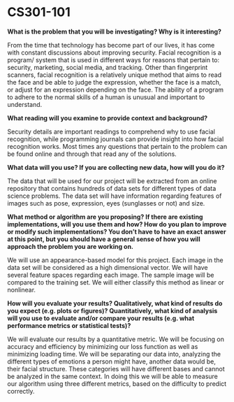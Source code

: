 # CS301-101

**What is the problem that you will be investigating? Why is it interesting?**

  From the time that technology has become part of our lives, it has come with constant discussions about improving security. Facial recognition is a program/ system that is used in different ways for reasons that pertain to: security, marketing, social media, and tracking. Other than fingerprint scanners, facial recognition is a relatively unique method that aims to read the face and be able to judge the expression, whether the face is a match, or adjust for an expression depending on the face. The ability of a program to adhere to the normal skills of a human is unusual and important to understand.

**What reading will you examine to provide context and background?**

  Security details are important readings to comprehend why to use facial recognition, while programming journals can provide insight into how facial recognition works. Most times any questions that pertain to the problem can be found online and through that read any of the solutions. 

**What data will you use? If you are collecting new data, how will you do it?**	

  The data that will be used for our project will be extracted from an online repository that contains hundreds of data sets for different types of data science problems. The data set will have information regarding features of images such as pose, expression, eyes (sunglasses or not) and size.

**What method or algorithm are you proposing? If there are existing implementations, will you use them and how? How do you plan to improve or modify such implementations? You don’t have to have an exact answer at this point, but you should have a general sense of how you will approach the problem you are working on.**

  We will use an appearance-based model for this project. Each image in the data set will be considered as a high dimensional vector. We will have several feature spaces regarding each image. The sample image will be compared to the training set. We will either classify this method as linear or nonlinear. 

**How will you evaluate your results? Qualitatively, what kind of results do you expect (e.g. plots or figures)? Quantitatively, what kind of analysis will you use to evaluate and/or compare your results (e.g. what performance metrics or statistical tests)?**

  We will evaluate our results by a quantitative metric. We will be focusing on accuracy and efficiency by minimizing our loss function as well as minimizing loading time. We will be separating our data into, analyzing the different types of emotions a person might have, another data would be, their facial structure. These categories will have different bases and cannot be analyzed in the same context. In doing this we will be able to measure our algorithm using three different metrics, based on the difficulty to predict correctly.
